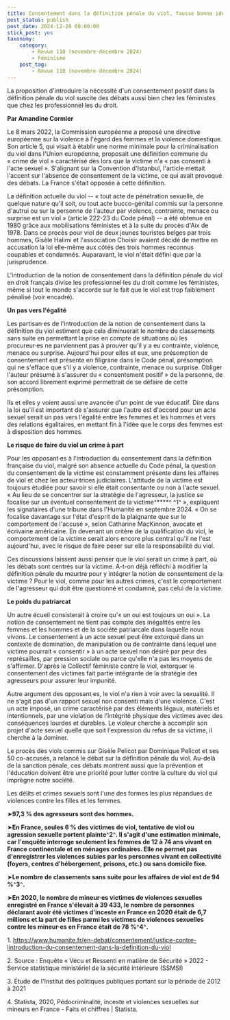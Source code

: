 ```yaml
---
title: Consentement dans la définition pénale du viol, fausse bonne idée ?
post_status: publish
post_date: 2024-12-20 08:00:00
stick_post: yes
taxonomy:
    category:
        - Revue 110 (novembre-décembre 2024)
        - Féminisme
    post_tag:
        - Revue 110 (novembre-décembre 2024)
---
```



La proposition d'introduire la nécessité d'un consentement positif dans la définition pénale du viol suscite des débats aussi bien chez les féministes que chez les professionnel·les du droit.

**Par Amandine Cormier**

Le 8 mars 2022, la Commission européenne a proposé une directive européenne sur la violence à l'égard des femmes et la violence domestique. Son article 5, qui visait à établir une norme minimale pour la criminalisation du viol dans l'Union européenne, proposait une définition commune du « crime de viol » caractérisé dès lors que la victime n'a « pas consenti à l'acte sexuel ». S'alignant sur la Convention d'Istanbul, l'article mettait l'accent sur l'absence de consentement de la victime, ce qui avait provoqué des débats. La France s'était opposée à cette définition.

La définition actuelle du viol -- « tout acte de pénétration sexuelle, de quelque nature qu'il soit, ou tout acte bucco-génital commis sur la personne d'autrui ou sur la personne de l'auteur par violence, contrainte, menace ou surprise est un viol » (article 222-23 du Code pénal) -- a été obtenue en 1980 grâce aux mobilisations féministes et à la suite du procès d'Aix de 1978. Dans ce procès pour viol de deux jeunes touristes belges par trois hommes, Gisèle Halimi et l'association Choisir avaient décidé de mettre en accusation la loi elle-même aux côtés des trois hommes reconnus coupables et condamnés. Auparavant, le viol n'était défini que par la jurisprudence.

L'introduction de la notion de consentement dans la définition pénale du viol en droit français divise les professionnel·les du droit comme les féministes, même si tout le monde s'accorde sur le fait que le viol est trop faiblement pénalisé (voir encadré).

**Un pas vers l'égalité**

Les partisan·es de l'introduction de la notion de consentement dans la définition du viol estiment que cela diminuerait le nombre de classements sans suite en permettant la prise en compte de situations où les procureur·es ne parviennent pas à prouver qu'il y a eu contrainte, violence, menace ou surprise. Aujourd'hui pour elles et eux, une présomption de consentement est présente en filigrane dans le Code pénal, présomption qui ne s'efface que s'il y a violence, contrainte, menace ou surprise. Obliger l'auteur présumé à s'assurer du « consentement positif » de la personne, de son accord librement exprimé permettrait de se défaire de cette présomption.

Ils et elles y voient aussi une avancée d'un point de vue éducatif. Dire dans la loi qu'il est important de s'assurer que l'autre est d'accord pour un acte sexuel serait un pas vers l'égalité entre les femmes et les hommes et vers des relations égalitaires, en mettant fin à l'idée que le corps des femmes est à disposition des hommes.

**Le risque de faire du viol un crime à part**

Pour les opposant·es à l'introduction du consentement dans la définition française du viol, malgré son absence actuelle du Code pénal, la question du consentement de la victime est constamment présente dans les affaires de viol et chez les acteur·trices judiciaires. L'attitude de la victime est toujours étudiée pour savoir si elle était consentante ou non à l'acte sexuel. « Au lieu de se concentrer sur la stratégie de l'agresseur, la justice se focalise sur un éventuel consentement de la victime^**\**^ ^1^ », expliquent les signataires d'une tribune dans l'Humanité en septembre 2024. « On se focalise davantage sur l'état d'esprit de la plaignante que sur le comportement de l'accusé », selon Catharine MacKinnon, avocate et écrivaine américaine. En devenant un critère de la qualification du viol, le comportement de la victime serait alors encore plus central qu'il ne l'est aujourd'hui, avec le risque de faire peser sur elle la responsabilité du viol.

Ces discussions laissent aussi penser que le viol serait un crime à part, où les débats sont centrés sur la victime. A-t-on déjà réfléchi à modifier la définition pénale du meurtre pour y intégrer la notion de consentement de la victime ? Pour le viol, comme pour les autres crimes, c'est le comportement de l'agresseur qui doit être questionné et condamné, pas celui de la victime.

**Le poids du patriarcat**

Un autre écueil consisterait à croire qu'« un oui est toujours un oui ». La notion de consentement ne tient pas compte des inégalités entre les femmes et les hommes et de la société patriarcale dans laquelle nous vivons. Le consentement à un acte sexuel peut être extorqué dans un contexte de domination, de manipulation ou de contrainte dans lequel une victime pourrait « consentir » à un acte sexuel non désiré par peur des représailles, par pression sociale ou parce qu'elle n'a pas les moyens de s'affirmer. D'après le Collectif féministe contre le viol, extorquer le consentement des victimes fait partie intégrante de la stratégie des agresseurs pour assurer leur impunité.

Autre argument des opposant·es, le viol n'a rien à voir avec la sexualité. Il ne s'agit pas d'un rapport sexuel non consenti mais d'une violence. C'est un acte imposé, un crime caractérisé par des éléments légaux, matériels et intentionnels, par une violation de l'intégrité physique des victimes avec des conséquences lourdes et durables. Le violeur cherche à accomplir son projet d'acte sexuel quelle que soit l'expression du refus de sa victime, il cherche à la dominer.

Le procès des viols commis sur Gisèle Pelicot par Dominique Pelicot et ses 50 co-accusés, a relancé le débat sur la définition pénale du viol. Au-delà de la sanction pénale, ces débats montrent aussi que la prévention et l'éducation doivent être une priorité pour lutter contre la culture du viol qui imprègne notre société.

Les délits et crimes sexuels sont l'une des formes les plus répandues de violences contre les filles et les femmes.

➤**97,3 % des agresseurs sont des hommes.**

➤**En France, seules 6 % des victimes de viol, tentative de viol ou agression sexuelle portent plainte**^**2**^**. Il s'agit d'une estimation minimale, car l'enquête interroge seulement les femmes de 12 à 74 ans vivant en France continentale et en ménages ordinaires. Elle ne permet pas d'enregistrer les violences subies par les personnes vivant en collectivité (foyers, centres d'hébergement, prisons, etc.) ou sans domicile fixe.**

➤**Le nombre de classements sans suite pour les affaires de viol est de 94 %**^**3**^**.**

➤**En 2020, le nombre de mineur·es victimes de violences sexuelles enregistré en France s'élevait à 39 433, le nombre de personnes déclarant avoir été victimes d'inceste en France en 2020 était de 6,7 millions et la part de filles parmi les victimes de violences sexuelles contre les mineur·es en France était de 78 %**^**4**^**.**

1\. https://www.humanite.fr/en-debat/consentement/justice-contre-lintroduction-du-consentement-dans-la-definition-du-viol

2\. Source : Enquête « Vécu et Ressenti en matière de Sécurité » 2022 - Service statistique ministériel de la sécurité intérieure (SSMSI)

3\. Étude de l'Institut des politiques publiques portant sur la période de 2012 à 2021

4\. Statista, 2020, Pédocriminalité, inceste et violences sexuelles sur mineurs en France - Faits et chiffres \| Statista.


